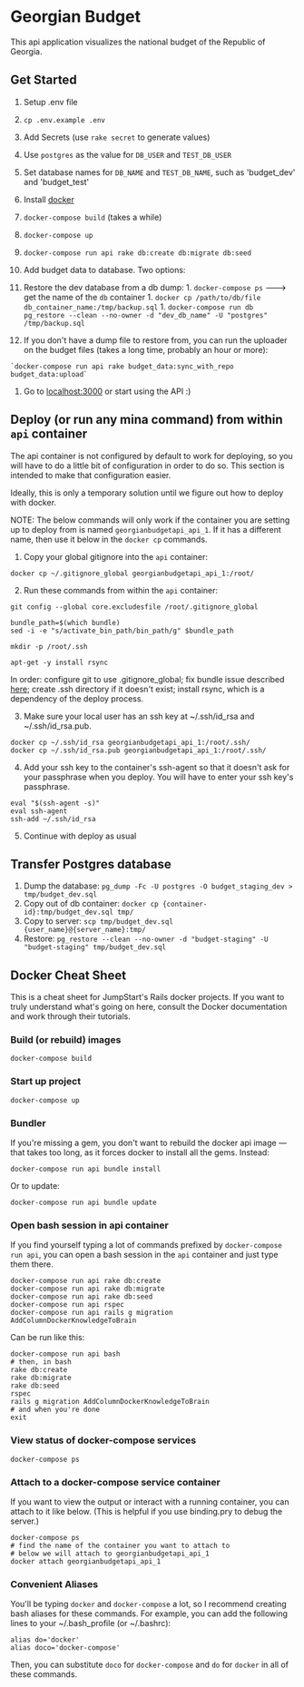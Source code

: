 # Georgian Budget

This api application visualizes the national budget of the Republic of Georgia.

## Get Started
1. Setup .env file
  1. `cp .env.example .env`
  2. Add Secrets (use `rake secret` to generate values)
  3. Use `postgres` as the value for `DB_USER` and `TEST_DB_USER`
  4. Set database names for `DB_NAME` and `TEST_DB_NAME`, such as 'budget_dev' and 'budget_test'
1. Install [docker](https://www.docker.com/products/overview)
1. `docker-compose build` (takes a while)
1. `docker-compose up`
1. `docker-compose run api rake db:create db:migrate db:seed`
1. Add budget data to database. Two options:
  1. Restore the dev database from a db dump:
    1. `docker-compose ps` ---> get the name of the `db` container
    1. `docker cp /path/to/db/file db_container_name:/tmp/backup.sql`
    1. `docker-compose run db pg_restore --clean --no-owner -d "dev_db_name" -U "postgres" /tmp/backup.sql`

  1. If you don't have a dump file to restore from, you can run the uploader on the budget files (takes a long time, probably an hour or more):

    `docker-compose run api rake budget_data:sync_with_repo budget_data:upload`

1. Go to [localhost:3000](http://localhost:3000) or start using the API :)

## Deploy (or run any mina command) from within `api` container

The api container is not configured by default to work for deploying, so you will have to do a little bit of configuration in order to do so. This section is intended to make that configuration easier.

Ideally, this is only a temporary solution until we figure out how to deploy with docker.

NOTE: The below commands will only work if the container you are setting up to deploy from is named `georgianbudgetapi_api_1`. If it has a different name, then use it below in the `docker cp` commands.

1. Copy your global gitignore into the `api` container:
  ```
  docker cp ~/.gitignore_global georgianbudgetapi_api_1:/root/
  ```

2. Run these commands from within the `api` container:
  ```
  git config --global core.excludesfile /root/.gitignore_global

  bundle_path=$(which bundle)
  sed -i -e "s/activate_bin_path/bin_path/g" $bundle_path

  mkdir -p /root/.ssh

  apt-get -y install rsync
  ```

  In order: configure git to use .gitignore_global; fix bundle issue described [here](https://github.com/bundler/bundler/issues/4602#issuecomment-233619696); create .ssh directory if it doesn't exist; install rsync, which is a dependency of the deploy process.

3. Make sure your local user has an ssh key at ~/.ssh/id_rsa and ~/.ssh/id_rsa.pub.
  ```
  docker cp ~/.ssh/id_rsa georgianbudgetapi_api_1:/root/.ssh/
  docker cp ~/.ssh/id_rsa.pub georgianbudgetapi_api_1:/root/.ssh/
  ```

4. Add your ssh key to the container's ssh-agent so that it doesn't ask for your passphrase when you deploy. You will have to enter your ssh key's passphrase.

  ```
  eval "$(ssh-agent -s)"
  eval ssh-agent
  ssh-add ~/.ssh/id_rsa
  ```

5. Continue with deploy as usual

## Transfer Postgres database

1. Dump the database: `pg_dump -Fc -U postgres -O budget_staging_dev > tmp/budget_dev.sql`
2. Copy out of db container: `docker cp {container-id}:tmp/budget_dev.sql tmp/`
3. Copy to server: `scp tmp/budget_dev.sql {user_name}@{server_name}:tmp/`
4. Restore: `pg_restore --clean --no-owner -d "budget-staging" -U "budget-staging" tmp/budget_dev.sql`

## Docker Cheat Sheet

This is a cheat sheet for JumpStart's Rails docker projects. If you want to truly understand what's going on here, consult the Docker documentation and work through their tutorials.

### Build (or rebuild) images

`docker-compose build`

### Start up project

`docker-compose up`

### Bundler

If you're missing a gem, you don't want to rebuild the docker api image — that takes too long, as it forces docker to install all the gems. Instead:

`docker-compose run api bundle install`

Or to update:

`docker-compose run api bundle update`

### Open bash session in api container

If you find yourself typing a lot of commands prefixed by `docker-compose run api`, you can open a bash session in the `api` container and just type them there.

```
docker-compose run api rake db:create
docker-compose run api rake db:migrate
docker-compose run api rake db:seed
docker-compose run api rspec
docker-compose run api rails g migration AddColumnDockerKnowledgeToBrain
```

Can be run like this:

```
docker-compose run api bash
# then, in bash
rake db:create
rake db:migrate
rake db:seed
rspec
rails g migration AddColumnDockerKnowledgeToBrain
# and when you're done
exit
```

### View status of docker-compose  services

`docker-compose ps`

### Attach to a docker-compose service container

If you want to view the output or interact with a running container, you can attach to it like below. (This is helpful if you use binding.pry to debug the server.)

```
docker-compose ps
# find the name of the container you want to attach to
# below we will attach to georgianbudgetapi_api_1
docker attach georgianbudgetapi_api_1
```

### Convenient Aliases

You'll be typing `docker` and `docker-compose` a lot, so I recommend creating bash aliases for these commands. For example, you can add the following lines to your ~/.bash_profile (or ~/.bashrc):

```
alias do='docker'
alias doco='docker-compose'
```

Then, you can substitute `doco` for `docker-compose` and `do` for `docker` in all of these commands.
